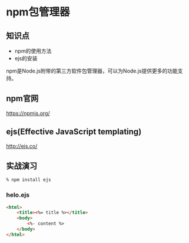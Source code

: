 npm包管理器
==========

## 知识点

* npm的使用方法
* ejs的安装

npm是Node.js附带的第三方软件包管理器，可以为Node.js提供更多的功能支持。

## npm官网

https://npmjs.org/

## ejs(Effective JavaScript templating)

http://ejs.co/

## 实战演习

~~~bash
% npm install ejs
~~~

### helo.ejs

~~~html
<html>
    <title><%= title %></title>
    <body>
        <%- content %>
    </body>
</html>
~~~